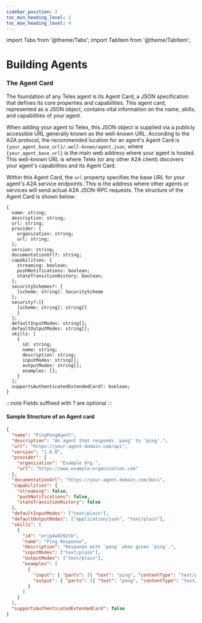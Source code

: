 ```yaml
---
sidebar_position: 2
toc_min_heading_level: 2
toc_max_heading_level: 4
---
```


import Tabs from '@theme/Tabs';
import TabItem from '@theme/TabItem';

# Building Agents

### The Agent Card

The foundation of any Telex agent is its Agent Card, a JSON specification that defines its core properties and capabilities. This agent card, represented as a JSON object, contains vital information on the name, skills, and capabilities of your agent.  

When adding your agent to Telex, this JSON object is supplied via a publicly accessible URL generally known as the well-known URL. According to the A2A protocol, the recommended location for an agent's Agent Card is `{your_agent_base_url}/.well-known/agent.json`, where `{your_agent_base_url}` is the main web address where your agent is hosted. This well-known URL is where Telex (or any other A2A client) discovers your agent's capabilities and its Agent Card.  

Within this Agent Card, the `url` property specifies the base URL for your agent's A2A service endpoints. This is the address where other agents or services will send actual A2A JSON-RPC requests. The structure of the Agent Card is shown below: 

```
{
  name: string;
  description: string;
  url: string;
  provider: {
    organization: string;
    url: string;
  };
  version: string;
  documentationUrl?: string;
  capabilities: {
    streaming: boolean;
    pushNotifications: boolean;
    stateTransitionHistory: boolean;
  };
  securitySchemes?: { 
    [scheme: string]: SecurityScheme 
  };
  security?:[{ 
    [scheme: string]: string[] 
    }
  ];
  defaultInputModes: string[];
  defaultOutputModes: string[];
  skills: [
    {
      id: string;
      name: string;
      description: string;
      inputModes: string[];
      outputModes: string[];
      examples: [];
    }
  ];
  supportsAuthenticatedExtendedCard?: boolean;
}
```
:::note
Fields suffixed with ? are optional
:::

<!-- ### Field Definitions -->


#### Sample Structure of an Agent card

```json
{
  "name": "PingPongAgent",
  "description": "An agent that responds 'pong' to 'ping'.",
  "url": "https://your-agent-domain.com/api",
  "version": "1.0.0",
  "provider": {
    "organization": "Example Org.",
    "url": "https://www.example-organization.com"
  },
  "documentationUrl": "https://your-agent-domain.com/docs",
  "capabilities": {
    "streaming": false,
    "pushNotifications": false,
    "stateTransitionHistory": false
  },
  "defaultInputModes": ["text/plain"],
  "defaultOutputModes": ["application/json", "text/plain"],
  "skills": [
    {
      "id": "erig4w9292tb",
      "name": "Ping Response",
      "description": "Responds with 'pong' when given 'ping'.",
      "inputModes": ["text/plain"],
      "outputModes": ["text/plain"],
      "examples": [
        {
          "input": { "parts": [{ "text": "ping", "contentType": "text/plain" }] },
          "output": { "parts": [{ "text": "pong", "contentType": "text/plain" }] }
        }
      ]
    }
  ],
  "supportsAuthenticatedExtendedCard": false
}
```  
<!-- You can find more details about the agent card [here](https://google-a2a.github.io/A2A/specification/#5-agent-discovery-the-agent-card) -->



<!-- The A2A specification protocol defines --- main methods -->
